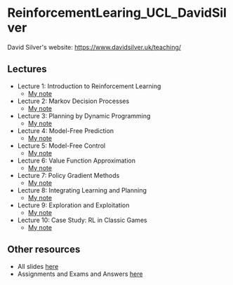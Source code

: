 # ReinforcementLearing_UCL_DavidSilver

David Silver's website: https://www.davidsilver.uk/teaching/

## Lectures

- Lecture 1: Introduction to Reinforcement Learning
  - [My note](notes/lec1_intro_RL.md)  
- Lecture 2: Markov Decision Processes
  - [My note](notes/lec2_MDP.md)  
- Lecture 3: Planning by Dynamic Programming
  - [My note](notes)
- Lecture 4: Model-Free Prediction
  - [My note](notes)
- Lecture 5: Model-Free Control
  - [My note](notes) 
- Lecture 6: Value Function Approximation
  - [My note](notes)
- Lecture 7: Policy Gradient Methods
  - [My note](notes) 
- Lecture 8: Integrating Learning and Planning
  - [My note](notes) 
- Lecture 9: Exploration and Exploitation
  - [My note](notes) 
- Lecture 10: Case Study: RL in Classic Games
  - [My note](notes) 

## Other resources
- All slides [here](slides/)
- Assignments and Exams and Answers [here](assigns_exams/)